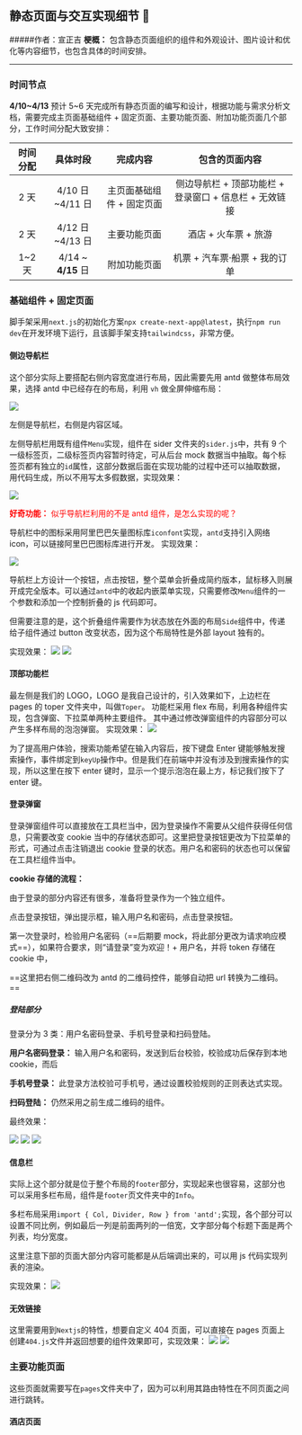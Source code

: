 ## 静态页面与交互实现细节 🤝

#####作者：宣正吉
**梗概：** 包含静态页面组织的组件和外观设计、图片设计和优化等内容细节，也包含具体的时间安排。

---

### 时间节点

**4/10~4/13** 预计 5~6 天完成所有静态页面的编写和设计，根据功能与需求分析文档，需要完成主页面基础组件 + 固定页面、主要功能页面、附加功能页面几个部分，工作时间分配大致安排：

| 时间分配 |      具体时段      |         完成内容          |                     包含的页面内容                     |
| :------: | :----------------: | :-----------------------: | :----------------------------------------------------: |
|   2 天   |  4/10 日~4/11 日   | 主页面基础组件 + 固定页面 | 侧边导航栏 + 顶部功能栏 + 登录窗口 + 信息栏 + 无效链接 |
|   2 天   |  4/12 日~4/13 日   |       主要功能页面        |                  酒店 + 火车票 + 旅游                  |
|  1~2 天  | 4/14 ~ **4/15** 日 |       附加功能页面        |             机票 + 汽车票·船票 + 我的订单              |

### 基础组件 + 固定页面

脚手架采用`next.js`的初始化方案`npx create-next-app@latest`，执行`npm run dev`在开发环境下运行，且该脚手架支持`tailwindcss`，非常方便。

#### 侧边导航栏

这个部分实际上要搭配右侧内容宽度进行布局，因此需要先用 antd 做整体布局效果，选择 antd 中已经存在的布局，利用 `vh` 做全屏伸缩布局：

<img src="images/静态1.png"/>

左侧是导航栏，右侧是内容区域。

左侧导航栏用既有组件`Menu`实现，组件在 sider 文件夹的`sider.js`中，共有 9 个一级标签页，二级标签页内容暂时待定，可从后台 mock 数据当中抽取。每个标签页都有独立的`id`属性，这部分数据后面在实现功能的过程中还可以抽取数据，用代码生成，所以不用写太多假数据，实现效果：

<img src="images/静态2.png"/>

<font color=red> **好奇功能：** 似乎导航栏利用的不是 antd 组件，是怎么实现的呢？</font>

导航栏中的图标采用阿里巴巴矢量图标库`iconfont`实现，`antd`支持引入网络 icon，可以链接阿里巴巴图标库进行开发。
实现效果：

<img src="images/静态3.png"/>

导航栏上方设计一个按钮，点击按钮，整个菜单会折叠成简约版本，鼠标移入则展开成完全版本。可以通过`antd`中的收起内嵌菜单实现，只需要修改`Menu`组件的一个参数和添加一个控制折叠的 js 代码即可。

但需要注意的是，这个折叠组件需要作为状态放在外面的布局`Side`组件中，传递给子组件通过 button 改变状态，因为这个布局特性是外部 layout 独有的。

实现效果：
<img src="images/静态4.png"/>
<img src="images/静态5.png"/>

#### 顶部功能栏

最左侧是我们的 LOGO，LOGO 是我自己设计的，引入效果如下，上边栏在 pages 的 toper 文件夹中，叫做`Toper`。
功能栏采用 flex 布局，利用各种组件实现，包含弹窗、下拉菜单两种主要组件。
其中通过修改弹窗组件的内容部分可以产生多样布局的泡泡弹窗。
实现效果：
<img src="images/静态6.png"/>

为了提高用户体验，搜索功能希望在输入内容后，按下键盘 Enter 键能够触发搜索操作，事件绑定到`keyUp`操作中。但是我们在前端中并没有涉及到搜索操作的实现，所以这里在按下 enter 键时，显示一个提示泡泡在最上方，标记我们按下了 enter 键。

#### 登录弹窗

登录弹窗组件可以直接放在工具栏当中，因为登录操作不需要从父组件获得任何信息，只需要改变 cookie 当中的存储状态即可。这里把登录按钮更改为下拉菜单的形式，可通过点击注销退出 cookie 登录的状态。用户名和密码的状态也可以保留在工具栏组件当中。

**cookie 存储的流程：**

由于登录的部分内容还有很多，准备将登录作为一个独立组件。

点击登录按钮，弹出提示框，输入用户名和密码，点击登录按钮。

第一次登录时，检验用户名密码（==后期要 mock，将此部分更改为请求响应模式==），如果符合要求，则“请登录”变为欢迎！+ 用户名，并将 token 存储在 cookie 中，

==这里把右侧二维码改为 antd 的二维码控件，能够自动把 url 转换为二维码。==

##### 登陆部分

登录分为 3 类：用户名密码登录、手机号登录和扫码登陆。

**用户名密码登录：** 输入用户名和密码，发送到后台校验，校验成功后保存到本地 cookie，而后

**手机号登录：** 此登录方法校验可手机号，通过设置校验规则的正则表达式实现。

**扫码登陆：** 仍然采用之前生成二维码的组件。

最终效果：

<img src="images/静态7.png"/>
<img src="images/静态8.png"/>
<img src="images/静态9.png"/>

#### 信息栏

实际上这个部分就是位于整个布局的`footer`部分，实现起来也很容易，这部分也可以采用多栏布局，组件是`footer`页文件夹中的`Info`。

多栏布局采用`import { Col, Divider, Row } from 'antd';`实现，各个部分可以设置不同比例，例如最后一列是前面两列的一倍宽，文字部分每个标题下面是两个列表，均分宽度。

这里注意下部的页面大部分内容可能都是从后端调出来的，可以用 js 代码实现列表的渲染。

实现效果：
<img src="images/静态10.png"/>

#### 无效链接

这里需要用到`Nextjs`的特性，想要自定义 404 页面，可以直接在 pages 页面上创建`404.js`文件并返回想要的组件效果即可，实现效果：
<img src="images/静态11.png"/>
<img src="images/静态12.png"/>

### 主要功能页面

这些页面就需要写在`pages`文件夹中了，因为可以利用其路由特性在不同页面之间进行跳转。

#### 酒店页面
